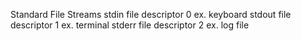 Standard File Streams
stdin file descriptor 0 ex. keyboard
stdout file descriptor 1 ex. terminal
stderr file descriptor 2 ex. log file